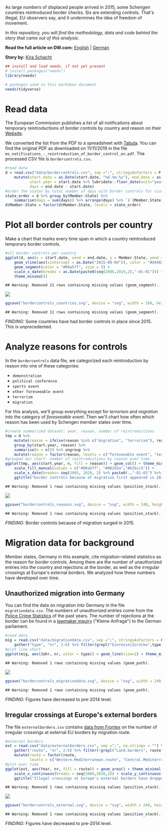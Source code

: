 As large numbers of displaced people arrived in 2015, some Schengen countries reintroduced border checks. Six are extending controls. That's illegal, EU observers say, and it undermines the idea of freedom of movement.

*In this repository, you will find the methodology, data and code behind the story that came out of this analysis.*

**Read the full article on DW.com:** [English](https://www.dw.com/a-51033603) | [German](https://www.dw.com/a-51033606)

**Story by:** [Kira Schacht](https://twitter.com/daten_drang)

``` r
## install and load needs, if not yet present
# install.packages("needs")
library(needs)

# packages used in this markdown document
needs(tidyverse)
```

Read data
=========

The European Commission publishes a list of all notifications about temporary reintroductions of border controls by country and reason on their [Website](https://ec.europa.eu/home-affairs/sites/homeaffairs/files/what-we-do/policies/borders-and-visas/schengen/reintroduction-border-control/docs/ms_notifications_-_reintroduction_of_border_control_en.pdf).

We converted the list from the PDF to a spreadsheet with [Tabula](https://tabula.technology/). You can find the original PDF as downloaded on 11/11/2019 in the file `ms_notifications_-_reintroduction_of_border_control_en.pdf`. The processed CSV file is `bordercontrols.csv`.

``` r
#read data
d = read.csv("data/bordercontrols.csv", sep =";", stringsAsFactors = F, na.strings = "") %>% 
    mutate(start.date = as.Date(start.date, "%d.%m.%y"), end.date = as.Date(end.date, "%d.%m.%y"),
           start.year = start.date %>% lubridate::floor_date(unit="year"),
           days = end.date - start.date)
#order the states by total number of days with border controls for visualization
state_order = d %>% group_by(Member.State) %>%
    summarise(days = sum(days)) %>% arrange(days) %>% `$`(Member.State)
d$Member.State = factor(d$Member.State, levels = state_order)
```

Plot all border controls per country
====================================

Make a chart that marks every time span in which a country reintroduced temporary border controls.

``` r
#all border controls per country
ggplot(d, aes(x = start.date, xend = end.date, y = Member.State, yend = Member.State)) + 
    geom_vline(aes(xintercept = as.Date("2015-09-04")), color = "#d44820") +
    geom_segment(color = "#00a5ff", size = 5) +
    scale_x_date(breaks = as.Date(paste0(seq(2006,2019,2),"-01-01"))) +
    theme_minimal()
```

    ## Warning: Removed 11 rows containing missing values (geom_segment).

![](bordercontrols_files/figure-markdown_github/unnamed-chunk-3-1.png)

``` r
ggsave("bordercontrols_countries.svg", device = "svg", width = 160, height = 160, units="mm")
```

    ## Warning: Removed 11 rows containing missing values (geom_segment).

*FINDING:* Some countries have had border controls in place since 2015. This is unprecedented.

Analyze reasons for controls
============================

In the `bordercontrols` data file, we categorized each reintroduction by reason into one of these categories:

-   `demonstration`
-   `political conference`
-   `sports event`
-   `other foreseeable event`
-   `terrorism`
-   `migration`

For this analysis, we'll group everything except for *terrorism* and *migration* into the category of *foreseeable event*. Then we'll chart how often which reason has been used by Schengen member states over time.

``` r
#create summarized dataset: year, reason, number of reintroductions
tmp = d %>%
    mutate(reason = ifelse(reason %in% c("migration", "terrorism"), reason, "foreseeable event")) %>% 
    group_by(start.year, reason) %>%
    summarise(n = n()) %>% ungroup %>% 
    mutate(reason = factor(reason, levels = c("foreseeable event", "terrorism", "migration") %>% rev))
#grouped bar chart: number of reintroductions by reason over time
ggplot(tmp, aes(start.year, n, fill = reason)) + geom_col() + theme_minimal() +
    scale_fill_manual(values = c("#00a5ff", "#002d5a","#b2bcc5")) +
    scale_x_date(breaks= seq(2005, 2020, 2) %>% paste0(.,"-01-01") %>% as.Date()) +
    ggtitle("border controls because of migration first appeared in 2015", sub = "number of reintroductions by kind of reason given")
```

    ## Warning: Removed 1 rows containing missing values (position_stack).

![](bordercontrols_files/figure-markdown_github/unnamed-chunk-4-1.png)

``` r
ggsave("bordercontrols_reasons.svg", device = "svg", width = 240, height = 135, units="mm")
```

    ## Warning: Removed 1 rows containing missing values (position_stack).

*FINDING:* Border controls because of migration surged in 2015.

Migration data for background
=============================

Member states, Germany in this example, cite migration-related statistics as the reason for border controls. Among them are the number of unauthorized entries into the country and rejections at the border, as well as the irregular crossings at Europe's external borders. We analyzed how these numbers have developed over time.

Unauthorized migration into Germany
-----------------------------------

You can find the data on migration into Germany in the file `migrationdata.csv`. The numbers of unauthorized entries come from the [Police Crime Statistics](https://www.bka.de/EN/CurrentInformation/PoliceCrimeStatistics/policecrimestatistics_node.html) of the past years. The number of rejections at the border can be found in a [lawmaker inquiry](http://dipbt.bundestag.de/dip21/btd/19/030/1903049.pdf) ("Kleine Anfrage") to the German parliament.

``` r
#read data
mig = read.csv("data/migrationdata.csv", sep =";", stringsAsFactors = F, na.strings = "") %>%
    gather("type", "nr", 2:8) %>% filter(grepl("Einreise|Zurückw",type), Jahr >= 2013)
#plot line chart
ggplot(mig, aes(Jahr, nr, color = type)) + geom_line(size=2) + theme_minimal()
```

    ## Warning: Removed 1 rows containing missing values (geom_path).

![](bordercontrols_files/figure-markdown_github/unnamed-chunk-5-1.png)

``` r
ggsave("bordercontrols_migrationdata.svg", device = "svg", width = 240, height = 135, units="mm")
```

    ## Warning: Removed 1 rows containing missing values (geom_path).

*FINDING:* Figures have decreased to pre-2014 level.

Irregular crossings at Europe's external borders
------------------------------------------------

The file `externalborders.csv` contains [data from Frontex](https://frontex.europa.eu/along-eu-borders/migratory-routes/western-mediterranean-route/) on the number of irregular crossings at external EU borders by migration route.

``` r
#external borders
ext = read.csv("data/externalborders.csv", sep =";", na.strings = "") %>% select(-Summe) %>%
    gather("route", "nr", 2:6) %>% filter(!grepl("Land.borders", route)) %>% 
    mutate(route = factor(route,
           levels = c("Western.Mediterranean.route", "Central.Mediterranean.route", "Eastern.Mediterranean.route", "Western.Balkans.route") %>% rev))
#plot over time
ggplot(ext, aes(Year, nr, fill = route)) + geom_area() + theme_minimal() +
    scale_x_continuous(breaks = seq(2008,2020,2)) + scale_y_continuous(labels=function(x) format(x, big.mark = ",", scientific = FALSE)) +
    ggtitle("Illegal crossings at Europe's external borders have dropped back to pre-2014 levels")
```

    ## Warning: Removed 1 rows containing missing values (position_stack).

![](bordercontrols_files/figure-markdown_github/unnamed-chunk-6-1.png)

``` r
ggsave("bordercontrols_external.svg", device = "svg", width = 240, height = 135, units="mm")
```

    ## Warning: Removed 1 rows containing missing values (position_stack).

*FINDING:* Figures have decreased to pre-2014 level.
